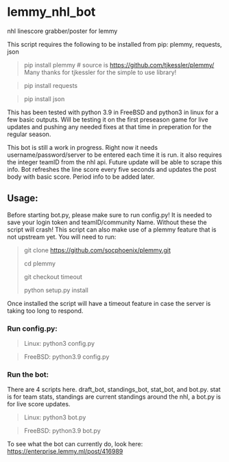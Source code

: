 # lemmy_nhl_bot
nhl linescore grabber/poster for lemmy

This script requires the following to be installed from pip: plemmy, requests, json

> pip install plemmy  # source is https://github.com/tjkessler/plemmy/  Many thanks for tjkessler for the simple to use library!

> pip install requests

> pip install json

This has been tested with python 3.9 in FreeBSD and python3 in linux for a few basic outputs. Will be testing it on the first preseason game for live updates and pushing any needed fixes at that time in preperation for the regular season.

This bot is still a work in progress. Right now it needs username/password/server to be entered each time it is run. it also requires the integer teamID from the nhl api. Future update will be able to scrape this info. Bot refreshes the line score every five seconds and updates the post body with basic score. Period info to be added later.

## Usage:
Before starting bot.py, please make sure to run config.py! It is needed to save your login token and teamID/community Name. Without
these the script will crash! This script can also make use of a plemmy feature that is not upstream yet. You will need to run: 
> git clone https://github.com/socphoenix/plemmy.git
>
> cd plemmy
>
> git checkout timeout
>
> python setup.py install

Once installed the script will have a timeout feature in case the server is taking too long to respond.

### Run config.py:
> Linux: python3 config.py

>FreeBSD: python3.9 config.py

### Run the bot:
There are 4 scripts here. draft_bot, standings_bot, stat_bot, and bot.py. stat is for team stats, standings are current standings 
around the nhl, a bot.py is for live score updates.

> Linux: python3 bot.py

> FreeBSD: python3.9 bot.py


To see what the bot can currently do, look here: https://enterprise.lemmy.ml/post/416989
